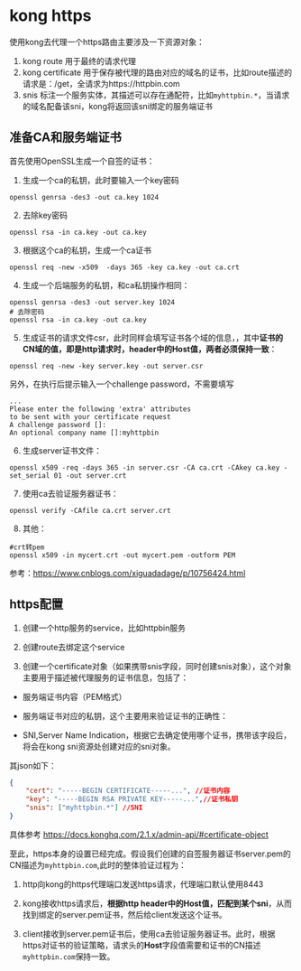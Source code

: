 # kong https 

使用kong去代理一个https路由主要涉及一下资源对象：

1. kong route 用于最终的请求代理
2. kong certificate 用于保存被代理的路由对应的域名的证书，比如route描述的请求是：/get，全请求为https://httpbin.com
3. snis 标注一个服务实体，其描述可以存在通配符，比如`myhttpbin.*`，当请求的域名配备该sni，kong将返回该sni绑定的服务端证书

## 准备CA和服务端证书

首先使用OpenSSL生成一个自签的证书：

1. 生成一个ca的私钥，此时要输入一个key密码
```shell
openssl genrsa -des3 -out ca.key 1024
```
2. 去除key密码
```shell
openssl rsa -in ca.key -out ca.key
```
3. 根据这个ca的私钥，生成一个ca证书
```shell
openssl req -new -x509  -days 365 -key ca.key -out ca.crt
```
4. 生成一个后端服务的私钥，和ca私钥操作相同：
```shell
openssl genrsa -des3 -out server.key 1024
# 去除密码
openssl rsa -in ca.key -out ca.key
```

5. 生成证书的请求文件csr，此时同样会填写证书各个域的信息，，其中**证书的CN域的值，即是http请求时，header中的Host值，两者必须保持一致**： 
```shell
openssl req -new -key server.key -out server.csr
```
另外，在执行后提示输入一个challenge password，不需要填写
```
...
Please enter the following 'extra' attributes
to be sent with your certificate request
A challenge password []:
An optional company name []:myhttpbin

```

6. 生成server证书文件：
```shell
openssl x509 -req -days 365 -in server.csr -CA ca.crt -CAkey ca.key -set_serial 01 -out server.crt

```

7. 使用ca去验证服务器证书：
```shell
openssl verify -CAfile ca.crt server.crt
```

8. 其他：
```shell
#crt转pem
openssl x509 -in mycert.crt -out mycert.pem -outform PEM
```

参考：https://www.cnblogs.com/xiguadadage/p/10756424.html

## https配置

1. 创建一个http服务的service，比如httpbin服务

2. 创建route去绑定这个service

3. 创建一个certificate对象（如果携带snis字段，同时创建snis对象），这个对象主要用于描述被代理服务的证书信息，包括了：

- 服务端证书内容（PEM格式）

- 服务端证书对应的私钥，这个主要用来验证证书的正确性：

- SNI,Server Name Indication，根据它去确定使用哪个证书，携带该字段后，将会在kong sni资源处创建对应的sni对象。

其json如下：

```json
{	
    "cert": "-----BEGIN CERTIFICATE-----...", //证书内容
    "key": "-----BEGIN RSA PRIVATE KEY-----...",//证书私钥
    "snis": ["myhttpbin.*"] //SNI
}
```

具体参考 https://docs.konghq.com/2.1.x/admin-api/#certificate-object

至此，https本身的设置已经完成。假设我们创建的自签服务器证书server.pem的CN描述为`myhttpbin.com`,此时的整体验证过程为：

1. http向kong的https代理端口发送https请求，代理端口默认使用8443

2. kong接收https请求后，**根据http header中的Host值，匹配到某个sni**，从而找到绑定的server.pem证书，然后给client发送这个证书。

3. client接收到server.pem证书后，使用ca去验证服务器证书。此时，根据https对证书的验证策略，请求头的**Host**字段值需要和证书的CN描述`myhttpbin.com`保持一致。

